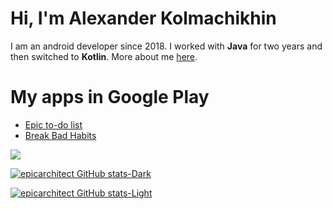 # Hi, I'm Alexander Kolmachikhin
I am an android developer since 2018. 
I worked with <b>Java</b> for two years and then switched to <b>Kotlin</b>.
More about me [here](https://epicarchitect.github.io).

# My apps in Google Play
- [Epic to-do list](https://play.google.com/store/apps/details?id=kolmachikhin.alexander.epicto_dolist)
- [Break Bad Habits](https://play.google.com/store/apps/details?id=kolmachikhin.alexander.breakbadhabits)

<img src="https://media.giphy.com/media/l0HlKjAZTc6NHCSdy/giphy.gif">

[![epicarchitect GitHub stats-Dark](https://github-readme-stats.vercel.app/api?username=epicarchitect&hide_border=true&count_private=true&show_icons=true&bg_color=21262d&theme=github_dark#gh-dark-mode-only)](https://github.com/anuraghazra/github-readme-stats#gh-dark-mode-only)

[![epicarchitect GitHub stats-Light](https://github-readme-stats.vercel.app/api?username=epicarchitect&hide_border=true&count_private=true&show_icons=true&theme=swift#gh-light-mode-only)](https://github.com/anuraghazra/github-readme-stats#gh-light-mode-only)
